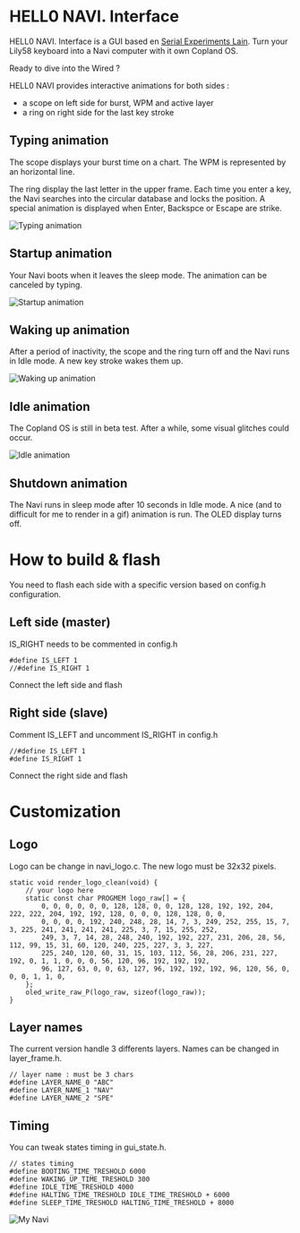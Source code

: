 # HELL0 NAVI. Interface

HELL0 NAVI. Interface is a GUI based en [Serial Experiments Lain](https://en.wikipedia.org/wiki/Serial_Experiments_Lain). Turn your Lily58 keyboard into a Navi computer with it own Copland OS.


Ready to dive into the Wired ?


HELL0 NAVI provides interactive animations for both sides :
- a scope on left side for burst, WPM and active layer
- a ring on right side for the last key stroke







## Typing animation

The scope displays your burst time on a chart. The WPM is represented by an horizontal line.

The ring display the last letter in the upper frame. Each time you enter a key, the Navi searches into the circular database and locks the position. A special animation is displayed when Enter, Backspce or Escape are strike.

![Typing animation](https://imgur.com/iIG1tQE.gif)

## Startup animation

Your Navi boots when it leaves the sleep mode. The animation can be canceled by typing.

![Startup animation](https://i.imgur.com/EXU92Ev.gif)


## Waking up animation

After a period of inactivity, the scope and the ring turn off and the Navi runs in Idle mode. A new key stroke wakes them up.

![Waking up animation](https://imgur.com/9GWa7rR.gif)

## Idle animation

The Copland OS is still in beta test. After a while, some visual glitches could occur. 

![Idle animation](https://imgur.com/eKZ7qgC.gif)


## Shutdown animation
The Navi runs in sleep mode after 10 seconds in Idle mode. A nice (and to difficult for me to render in a gif) animation is run. The OLED display turns off. 

# How to build & flash

You need to flash each side with a specific version based on config.h configuration.

 ## Left side (master)

IS_RIGHT needs to be commented in config.h
```
#define IS_LEFT 1
//#define IS_RIGHT 1
```
Connect the left side and flash

 ## Right side (slave)

Comment IS_LEFT and uncomment IS_RIGHT  in config.h
```
//#define IS_LEFT 1
#define IS_RIGHT 1
```
Connect the right side and flash

# Customization

## Logo
Logo can be change in navi_logo.c.
The new logo must be 32x32 pixels.
```
static void render_logo_clean(void) {
    // your logo here
    static const char PROGMEM logo_raw[] = {
        0, 0, 0, 0, 0, 0, 128, 128, 0, 0, 128, 128, 192, 192, 204, 222, 222, 204, 192, 192, 128, 0, 0, 0, 128, 128, 0, 0,
        0, 0, 0, 0, 192, 240, 248, 28, 14, 7, 3, 249, 252, 255, 15, 7, 3, 225, 241, 241, 241, 241, 225, 3, 7, 15, 255, 252,
        249, 3, 7, 14, 28, 248, 240, 192, 192, 227, 231, 206, 28, 56, 112, 99, 15, 31, 60, 120, 240, 225, 227, 3, 3, 227,
        225, 240, 120, 60, 31, 15, 103, 112, 56, 28, 206, 231, 227, 192, 0, 1, 1, 0, 0, 0, 56, 120, 96, 192, 192, 192, 
        96, 127, 63, 0, 0, 63, 127, 96, 192, 192, 192, 96, 120, 56, 0, 0, 0, 1, 1, 0,
    };
    oled_write_raw_P(logo_raw, sizeof(logo_raw));
}
```
## Layer names

The current version handle 3 differents layers. Names can be changed in layer_frame.h.
```
// layer name : must be 3 chars
#define LAYER_NAME_0 "ABC"
#define LAYER_NAME_1 "NAV"
#define LAYER_NAME_2 "SPE"
```

## Timing

You can tweak states timing in gui_state.h.
```
// states timing
#define BOOTING_TIME_TRESHOLD 6000
#define WAKING_UP_TIME_TRESHOLD 300
#define IDLE_TIME_TRESHOLD 4000
#define HALTING_TIME_TRESHOLD IDLE_TIME_TRESHOLD + 6000
#define SLEEP_TIME_TRESHOLD HALTING_TIME_TRESHOLD + 8000
```

![My Navi](https://imgur.com/eYkgoZJ.png)

